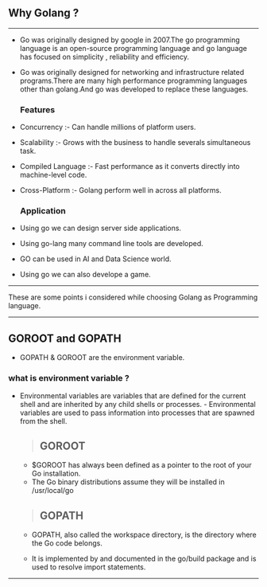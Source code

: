 ## Why Golang ?
---

* Go was originally designed by google in 2007.The go programming language is an open-source programming language and go language has focused on simplicity , reliability and efficiency.

* Go was originally designed for networking and infrastructure related programs.There are many high performance programming languages other than golang.And go was developed to replace these languages.


  ### Features
 * Concurrency :- Can handle millions of platform users.

 * Scalability :- Grows with the business to handle severals simultaneous task.

 * Compiled Language :- Fast performance as it converts directly into machine-level code.

 * Cross-Platform :- Golang perform well in across all platforms.

   ### Application 

 * Using go we can design server side applications.
 * Using go-lang many command line tools are developed.
 * GO can be used in AI and Data Science world.
 * Using go we can also develope a game.

--- 
These are some points i considered while choosing Golang as Programming language.

---

## GOROOT and GOPATH 

* GOPATH & GOROOT are the environment variable.
	
### what is environment variable ?
- Environmental variables are variables that are defined for the current shell and are inherited by any child shells or processes. 		-	Environmental variables are used to pass information into processes that are spawned from the shell.

    > ## GOROOT
    * $GOROOT has always been defined as a pointer to the root of your Go installation.
     * The Go binary distributions assume they will be installed in /usr/local/go

    > ## GOPATH
    * GOPATH, also called the workspace directory, is the directory where the Go code belongs.

    * It is implemented by and documented in the go/build package and is used to resolve import statements. 

---


        